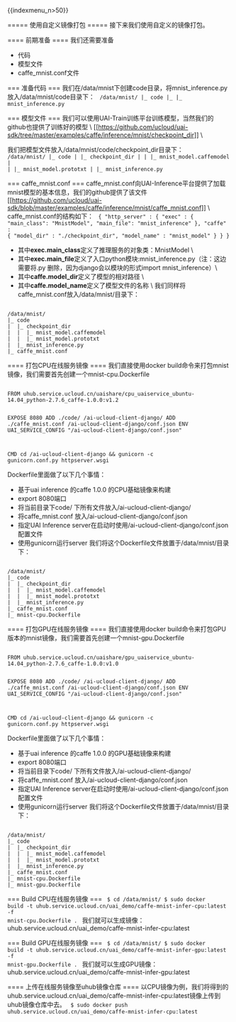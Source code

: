{{indexmenu_n>50}}

===== 使用自定义镜像打包 =====
接下来我们使用自定义的镜像打包。

==== 前期准备 ====
我们还需要准备
  * 代码
  * 模型文件
  * caffe_mnist.conf文件

=== 准备代码 ===
我们在/data/mnist下创建code目录，将mnist\_inference.py放入/data/mnist/code目录下：
<code>
/data/mnist/
|_ code
|_ |_ mnist_inference.py
</code>

=== 模型文件 ===
我们可以使用UAI-Train训练平台训练模型，当然我们的github也提供了训练好的模型 \\
[[https://github.com/ucloud/uai-sdk/tree/master/examples/caffe/inference/mnist/checkpoint_dir]] \\

我们把模型文件放入/data/mnist/code/checkpoint\_dir目录下：
<code>
/data/mnist/
|_ code
|  |_ checkpoint_dir
|  |  |_ mnist_model.caffemodel
|  |  |_ mnist_model.prototxt
|  |_ mnist_inference.py
</code>

=== caffe_mnist.conf ===
caffe\_mnist.conf向UAI-Inference平台提供了加载mnist模型的基本信息，我们的github提供了该文件[[https://github.com/ucloud/uai-sdk/blob/master/examples/caffe/inference/mnist/caffe_mnist.conf]] \\
caffe\_mnist.conf的结构如下：
<code>
{
    "http_server" : {
        "exec" : {
            "main_class": "MnistModel",
            "main_file": "mnist_inference"
        },
        "caffe" : {
            "model_dir" : "./checkpoint_dir",
            "model_name" : "mnist_model"
        }
    }
}
</code>
  * 其中**exec.main\_class**定义了推理服务的对象类：MnistModel \\
  * 其中**exec.main\_file**定义了入口python模块:mnist\_inference.py（注：这边需要将.py 删除，因为django会以模块的形式import mnist\_inference）\\
  * 其中**caffe.model\_dir**定义了模型的相对路径 \\
  * 其中**caffe.model\_name**定义了模型文件的名称 \\
我们同样将caffe\_mnist.conf放入/data/mnist/目录下：
<code>
/data/mnist/
|_ code
|  |_ checkpoint_dir
|  |  |_ mnist_model.caffemodel
|  |  |_ mnist_model.prototxt
|  |_ mnist_inference.py
|_ caffe_mnist.conf
</code>

==== 打包CPU在线服务镜像 ====
我们直接使用docker build命令来打包mnist镜像，我们需要首先创建一个mnist-cpu.Dockerfile

<code>
FROM uhub.service.ucloud.cn/uaishare/cpu_uaiservice_ubuntu-14.04_python-2.7.6_caffe-1.0.0:v1.2

EXPOSE 8080
ADD ./code/ /ai-ucloud-client-django/
ADD ./caffe_mnist.conf  /ai-ucloud-client-django/conf.json
ENV UAI_SERVICE_CONFIG "/ai-ucloud-client-django/conf.json"

CMD cd /ai-ucloud-client-django && gunicorn -c gunicorn.conf.py httpserver.wsgi
</code>

Dockerfile里面做了以下几个事情：
  - 基于uai inference 的caffe 1.0.0 的CPU基础镜像来构建
  - export 8080端口
  - 将当前目录下code/ 下所有文件放入/ai-ucloud-client-django/
  - 将caffe\_mnist.conf  放入/ai-ucloud-client-django/conf.json
  - 指定UAI Inference server在启动时使用/ai-ucloud-client-django/conf.json 配置文件
  - 使用gunicorn运行server
我们将这个Dockerfile文件放置于/data/mnist/目录下：
<code>
/data/mnist/
|_ code
|  |_ checkpoint_dir
|  |  |_ mnist_model.caffemodel
|  |  |_ mnist_model.prototxt
|  |_ mnist_inference.py
|_ caffe_mnist.conf
|_ mnist-cpu.Dockerfile
</code>

==== 打包GPU在线服务镜像 ====
我们直接使用docker build命令来打包GPU版本的mnist镜像，我们需要首先创建一个mnist-gpu.Dockerfile

<code>
FROM uhub.service.ucloud.cn/uaishare/gpu_uaiservice_ubuntu-14.04_python-2.7.6_caffe-1.0.0:v1.0

EXPOSE 8080
ADD ./code/ /ai-ucloud-client-django/
ADD ./caffe_mnist.conf  /ai-ucloud-client-django/conf.json
ENV UAI_SERVICE_CONFIG "/ai-ucloud-client-django/conf.json"

CMD cd /ai-ucloud-client-django && gunicorn -c gunicorn.conf.py httpserver.wsgi
</code>

Dockerfile里面做了以下几个事情：
  - 基于uai inference 的caffe 1.0.0 的GPU基础镜像来构建
  - export 8080端口
  - 将当前目录下code/ 下所有文件放入/ai-ucloud-client-django/
  - 将caffe\_mnist.conf  放入/ai-ucloud-client-django/conf.json
  - 指定UAI Inference server在启动时使用/ai-ucloud-client-django/conf.json 配置文件
  - 使用gunicorn运行server
我们将这个Dockerfile文件放置于/data/mnist/目录下：
<code>
/data/mnist/
|_ code
|  |_ checkpoint_dir
|  |  |_ mnist_model.caffemodel
|  |  |_ mnist_model.prototxt
|  |_ mnist_inference.py
|_ caffe_mnist.conf
|_ mnist-cpu.Dockerfile
|_ mnist-gpu.Dockerfile
</code>

=== Build CPU在线服务镜像 ===
<code>
$ cd /data/mnist/
$ sudo docker build -t uhub.service.ucloud.cn/uai_demo/caffe-mnist-infer-cpu:latest -f mnist-cpu.Dockerfile .
</code>
我们就可以生成镜像：uhub.service.ucloud.cn/uai_demo/caffe-mnist-infer-cpu:latest

=== Build GPU在线服务镜像 ===
<code>
$ cd /data/mnist/
$ sudo docker build -t uhub.service.ucloud.cn/uai_demo/caffe-mnist-infer-gpu:latest -f mnist-gpu.Dockerfile .
</code>
我们就可以生成GPU镜像：uhub.service.ucloud.cn/uai_demo/caffe-mnist-infer-gpu:latest

==== 上传在线服务镜像至uhub镜像仓库 ====
以CPU镜像为例，我们将得到的uhub.service.ucloud.cn/uai\_demo/caffe-mnist-infer-cpu:latest镜像上传到uhub镜像仓库中去。
<code>
$ sudo docker push uhub.service.ucloud.cn/uai_demo/caffe-mnist-infer-cpu:latest
</code>